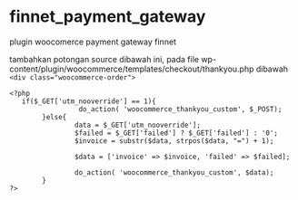 # finnet_payment_gateway
plugin woocomerce payment gateway finnet

tambahkan potongan source dibawah ini, pada file wp-content/plugin/woocommerce/templates/checkout/thankyou.php dibawah `<div class="woocommerce-order">`

```
<?php
   if($_GET['utm_nooverride'] == 1){
                 do_action( 'woocommerce_thankyou_custom', $_POST);
        }else{
                data = $_GET['utm_nooverride'];
                $failed = $_GET['failed'] ? $_GET['failed'] : '0';
                $invoice = substr($data, strpos($data, "=") + 1);

                $data = ['invoice' => $invoice, 'failed' => $failed];

                do_action( 'woocommerce_thankyou_custom', $data);
        }
?>
```
